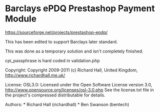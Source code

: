 # Barclays ePDQ Prestashop Payment Module
https://sourceforge.net/projects/prestashop-epdq/

This has been edited to support Barclays later standard.

This was done as a temporary solution and isn't completely finished.

cpi_passphrase is hard coded in validation.php


   Copyright:
     Copyright 2009-2011 (c) Richard Hall, United Kingdom, http://www.richardhall.me.uk/

   License:
     OSL3.0: Licensed under the Open Software License version 3.0, http://www.opensource.org/licenses/osl-3.0.php
	 See the license.txt file in the project's compressed distributable for details.

   Authors:
     * Richard Hall (richardhall)
     * Ben Swanson (bentech)
